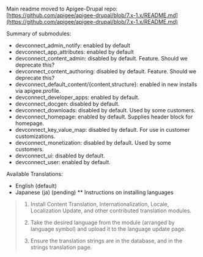 Main readme moved to Apigee-Drupal repo: [https://github.com/apigee/apigee-drupal/blob/7.x-1.x/README.md](https://github.com/apigee/apigee-drupal/blob/7.x-1.x/README.md)

Summary of submodules:
* devconnect_admin_notify: enabled by default
* devconnect_app_attributes: enabled by default
* devconnect_content_admin: disabled by default. Feature. Should we deprecate this?
* devconnect_content_authoring: disabled by default. Feature. Should we deprecate this?
* devconnect_default_content/{content,structure}: enabled in new installs via apigee.profile.
* devconnect_developer_apps: enabled by default.
* devconnect_docgen: disabled by default.
* devconnect_downloads: disabled by default. Used by some customers.
* devconnect_homepage: enabled by default. Supplies header block for homepage.
* devconnect_key_value_map: disabled by default. For use in customer customizations.
* devconnect_monetization: disabled by default. Used by some customers.
* devconnect_ui: disabled by default.
* devconnect_user: enabled by default.

Available Translations:

* English (default)
* Japanese (ja) (pending)
** Instructions on installing languages
> 1) Install Content Translation, Internationalization, Locale, Localization Update, and other contributed
> translation modules.
>
> 2) Take the desired language from the module (arranged by language symbol)
> and upload it to the language update page.
>
> 3) Ensure the translation strings are in the database, and in the strings translation page.


